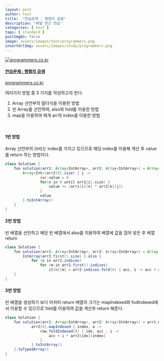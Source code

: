 ```yaml
---
layout: post
author: test
title:  "연습문제 : 행렬의 곱셈"
description: "배열 연산 연습"
categories: [ test ]
tags: [ standard ]
postImgOn: false
image: assets/images/test/programmers.png
insertUrlImg: assets/images/study/programmers.png
---
```


<div class="card h-100 my-u-padding"><div class="insertcover"><a target="_blank" class="text-dark" href="https://programmers.co.kr/learn/courses/30/lessons/12949"><div class=""><img class="inserturl" src="{{site.baseurl}}/{{ page.insertUrlImg}}" alt="programmers.co.kr"/></div><div class="insert-img-body"><h4 class="insert-img-title">연습문제 : 행렬의 곱셈</h4><p class="insert-img-description">programmers.co.kr</p></div></a></div></div>

여러가지 방법 중 3 가지를 작성하고자 한다.

1. Array 선언부의 람다식을 이용한 방법
2. 빈 Array를 선언하여, also와 fold를 이용한 방법
3. map을 이용하여 매개 arr의 index를 이용한 방법

<br>

#### 1번 방법 
Array 선언부의 (Int)는 index를 가지고 있으므로 해당 index를 이용해 계산 후 value를 return 하는 방법이다.

```java
class Solution {
    fun solution(arr1: Array<IntArray>, arr2: Array<IntArray>) = Array<IntArray>(arr1.size) { i -> 
        Array<Int>(arr2[0].size) { j ->
                var value = 0
                for(n in 0 until arr1[i].size) {
                    value += (arr1[i][n] * arr2[n][j])
                }
                value
        }.toIntArray()
    }
}
```


#### 2번 방법
빈 배열을 선언하고 해당 빈 배열에서 also를 이용하여 배열에 값을 집어 넣은 후 배열 return

```java
class Solution {
    fun solution(arr1: Array<IntArray>, arr2: Array<IntArray>) = Array(arr1.size) {
        IntArray(arr2.first().size) }.also {
            for (n in arr1.indices)
                for (m in arr2.first().indices)
                    it[n][m] = arr2.indices.fold(0) { acc, i -> acc + arr1[n][i] * arr2[i][m] }
    }
}
```


#### 3번 방법
빈 배열을 생성하기 보다 어차피 return 배열의 크기는 mapIndexed와 fodIndexed에서 이용할 수 있으므로 fold를 이용하여 값을 계산후 return 해준다.

```java
class Solution {
    fun solution(arr1: Array<IntArray>, arr2: Array<IntArray>) = arr1.map { row ->
            arr2[0].mapIndexed { index, a ->
                row.foldIndexed(0) { idx, acc , i ->
                    acc + i * arr2[idx][index]
                }
            }.toIntArray()
    }.toTypedArray()
}
```
